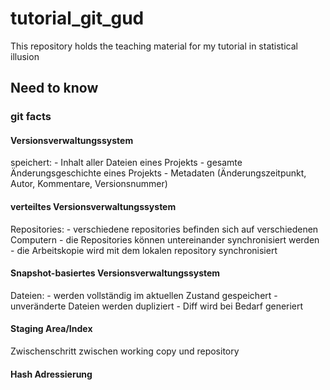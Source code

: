 # tutorial_git_gud
This repository holds the teaching material for my tutorial in statistical illusion

## Need to know

### git facts

#### Versionsverwaltungssystem

speichert:
    - Inhalt aller Dateien eines Projekts
    - gesamte Änderungsgeschichte eines Projekts
    - Metadaten (Änderungszeitpunkt, Autor, Kommentare, Versionsnummer)

#### verteiltes Versionsverwaltungssystem

Repositories:
    - verschiedene repositories befinden sich auf verschiedenen Computern
    - die Repositories können untereinander synchronisiert werden
    - die Arbeitskopie wird mit dem lokalen repository synchronisiert

#### Snapshot-basiertes Versionsverwaltungssystem

Dateien:
    - werden vollständig im aktuellen Zustand gespeichert
    - unveränderte Dateien werden dupliziert
    - Diff wird bei Bedarf generiert

#### Staging Area/Index

Zwischenschritt zwischen working copy und repository

#### Hash Adressierung

